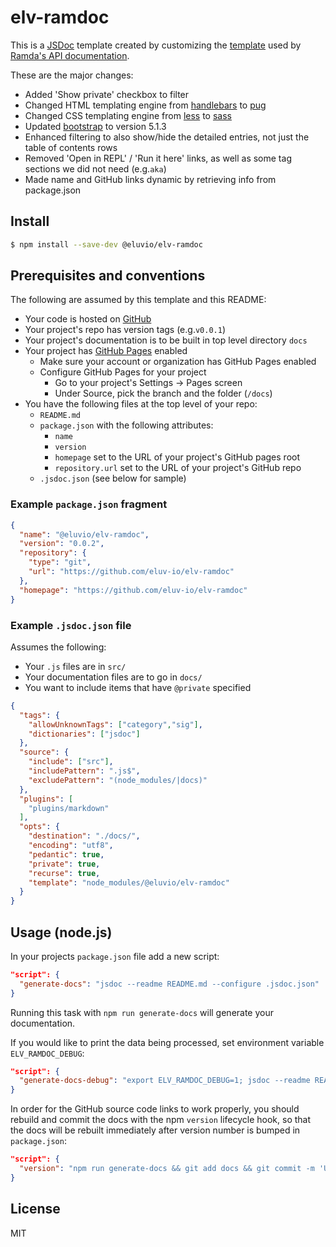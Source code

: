 # elv-ramdoc

This is a [JSDoc](https://jsdoc.app/) template created by customizing the [template](https://github.com/ramda/ramda.github.io) used by [Ramda's API documentation](https://ramdajs.com/docs/#). 

These are the major changes:
 * Added 'Show private' checkbox to filter
 * Changed HTML templating engine from [handlebars](https://handlebarsjs.com/) to [pug](https://pugjs.org/api/getting-started.html)
 * Changed CSS templating engine from [less](https://lesscss.org/) to [sass](https://sass-lang.com/)
 * Updated [bootstrap](https://getbootstrap.com/) to version 5.1.3
 * Enhanced filtering to also show/hide the detailed entries, not just the table of contents rows
 * Removed 'Open in REPL' / 'Run it here' links, as well as some tag sections we did not need (e.g.`aka`)
 * Made name and GitHub links dynamic by retrieving info from package.json

## Install

```bash
$ npm install --save-dev @eluvio/elv-ramdoc
```
## Prerequisites and conventions

The following are assumed by this template and this README:

 * Your code is hosted on [GitHub](https://github.com/)
 * Your project's repo has version tags (e.g.`v0.0.1`)
 * Your project's documentation is to be built in top level directory `docs`
 * Your project has [GitHub Pages](https://docs.github.com/en/pages/getting-started-with-github-pages) enabled
   * Make sure your account or organization has GitHub Pages enabled
   * Configure GitHub Pages for your project
     * Go to your project's Settings → Pages screen
     * Under Source, pick the branch and the folder (`/docs`)
 * You have the following files at the top level of your repo:
   * `README.md`
   * `package.json` with the following attributes:
     * `name`
     * `version`
     * `homepage` set to the URL of your project's GitHub pages root
     * `repository.url` set to the URL of your project's GitHub repo
   * `.jsdoc.json` (see below for sample)

### Example `package.json` fragment
```json
{
  "name": "@eluvio/elv-ramdoc",
  "version": "0.0.2",
  "repository": {
    "type": "git",
    "url": "https://github.com/eluv-io/elv-ramdoc"
  },
  "homepage": "https://github.com/eluv-io/elv-ramdoc"
}
```

### Example `.jsdoc.json` file
Assumes the following:
 * Your `.js` files are in `src/`
 * Your documentation files are to go in `docs/`
 * You want to include items that have `@private` specified
```json
{
  "tags": {
    "allowUnknownTags": ["category","sig"],
    "dictionaries": ["jsdoc"]
  },
  "source": {
    "include": ["src"],
    "includePattern": ".js$",
    "excludePattern": "(node_modules/|docs)"
  },
  "plugins": [
    "plugins/markdown"
  ],
  "opts": {
    "destination": "./docs/",
    "encoding": "utf8",
    "pedantic": true,
    "private": true,
    "recurse": true,
    "template": "node_modules/@eluvio/elv-ramdoc"
  }
}
```

## Usage (node.js)

In your projects `package.json` file add a new script:

```json
"script": {
  "generate-docs": "jsdoc --readme README.md --configure .jsdoc.json"
}
```

Running this task with `npm run generate-docs` will generate your documentation.

If you would like to print the data being processed, set environment variable `ELV_RAMDOC_DEBUG`:

```json
"script": {
  "generate-docs-debug": "export ELV_RAMDOC_DEBUG=1; jsdoc --readme README.md --configure .jsdoc.json"
}
```

In order for the GitHub source code links to work properly, you should rebuild and commit the docs with the npm 
`version` lifecycle hook, so that the docs will be rebuilt immediately after version number is bumped in `package.json`:
```json
"script": {
  "version": "npm run generate-docs && git add docs && git commit -m 'Update docs'"
}
```

## License
MIT
